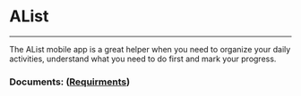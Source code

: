 # AList
---

 The AList mobile app is a great helper when you need to organize your daily activities, understand what you need to do first and mark your progress.

### Documents: ([Requirments](https://github.com/LoykoLina/AList/blob/master/Documents/Requirments.md))
